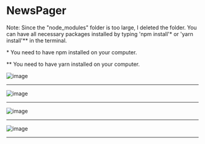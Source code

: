 <h1> NewsPager </h1>

<p>Note: Since the "node_modules" folder is too large, I deleted the folder. You can have all necessary packages installed by typing 'npm install'* or 'yarn install'** in the terminal. </p>

<p> *  You need to have npm installed on your computer. </p>
<p> ** You need to have yarn installed on your computer. </p>


![image](https://user-images.githubusercontent.com/31772115/175720912-f4474107-3aa5-4967-9bcf-0201501bbf9b.png) <hr>

![image](https://user-images.githubusercontent.com/31772115/175720942-ef4d3440-f3fd-4ace-b300-eda3b8b00336.png) <hr>

![image](https://user-images.githubusercontent.com/31772115/175721009-05f8c78a-7309-4bf7-a039-0361939d546b.png) <hr>

![image](https://user-images.githubusercontent.com/31772115/175721025-ea78e69c-ebe0-4943-8dea-9bf5c10c67af.png) <hr>

